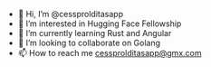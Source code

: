 - 👋 Hi, I’m @cessprolditasapp
- 👀 I’m interested in Hugging Face Fellowship
- 🌱 I’m currently learning Rust and Angular
- 💞️ I’m looking to collaborate on Golang
- 📫 How to reach me cessprolditasapp@gmx.com

<!---
cessprolditasapp/cessprolditasapp is a ✨ special ✨ repository because its `README.md` (this file) appears on your GitHub profile.
You can click the Preview link to take a look at your changes.
--->
